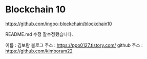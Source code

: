 # Blockchain 10

https://github.com/ingoo-blockchain/blockchain10

README.md 수정
잘수정했습니다.

이름 : 김보람
블로그 주소 : https://ppo0127.tistory.com/
github 주소 : https://github.com/kimboram22
